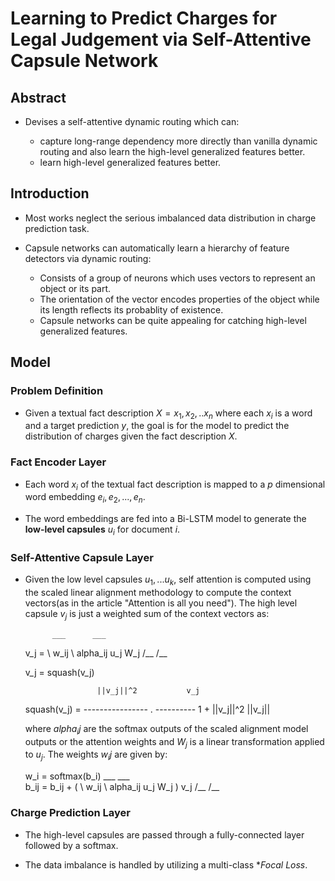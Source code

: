 # Learning to Predict Charges for Legal Judgement via Self-Attentive Capsule Network

## Abstract

* Devises a self-attentive dynamic routing which can:
	 
	* capture long-range dependency more directly than vanilla dynamic routing and also learn the high-level generalized features better.
	* learn high-level generalized features better.

## Introduction

* Most works neglect the serious imbalanced data distribution in charge prediction task.

* Capsule networks can automatically learn a hierarchy of feature detectors via dynamic routing:
	* Consists of a group of neurons which uses vectors to represent an object or its part.
	* The orientation of the vector encodes properties of the object while its length reflects its probablity of existence.
	* Capsule networks can be quite appealing for catching high-level generalized features.

## Model

### Problem Definition

* Given a textual fact description $X = {x_1, x_2, .. x_n}$ where each $x_i$ is a word and a target prediction $y$, the goal is for the model to predict the distribution of charges given the fact description $X$.

### Fact Encoder Layer

* Each word $x_i$ of the textual fact description is mapped to a $p$ dimensional word embedding ${e_i, e_2, ... , e_n}$.

* The word embeddings are fed into a Bi-LSTM model to generate the **low-level capsules** $u_i$ for document $i$.

### Self-Attentive Capsule Layer

* Given the low level capsules ${u_1, ... u_k}$, self attention is computed using the scaled linear alignment methodology to compute the context vectors(as in the article "Attention is all you need"). The high level capsule $v_j$ is just a weighted sum of the context vectors as:

			___		 ___
	v_j =	\	w_ij \	 alpha_ij u_j W_j
			/__		 /__
	
	v_j = squash(v_j)
	
					  ||v_j||^2			  v_j
	squash(v_j) =  ---------------- . ----------
					1 + ||v_j||^2		||v_j||
					
	where $alpha_ij$ are the softmax outputs of the scaled alignment model outputs or the attention weights and $W_j$ is a linear transformation applied to $u_j$.
	The weights $w_ij$ are given by:
	
	w_i = softmax(b_i)
					___		 ___	
	b_ij = b_ij + (	\	w_ij \	 alpha_ij u_j W_j ) v_j
					/__		 /__
					
### Charge Prediction Layer

* The high-level capsules are passed through a fully-connected layer followed by a softmax.

* The data imbalance is handled by utilizing a multi-class **Focal Loss*.

